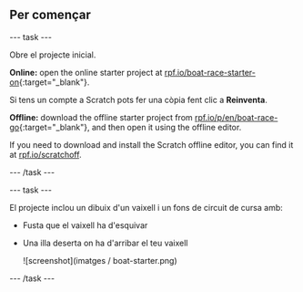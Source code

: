 ## Per començar

\--- task \---

Obre el projecte inicial.

**Online:** open the online starter project at [rpf.io/boat-race-starter-on](https://rpf.io/boat-race-starter-on){:target="_blank"}.

Si tens un compte a Scratch pots fer una còpia fent clic a **Reinventa**.

**Offline:** download the offline starter project from [rpf.io/p/en/boat-race-go](https://rpf.io/p/en/boat-race-go){:target="_blank"}, and then open it using the offline editor.

If you need to download and install the Scratch offline editor, you can find it at [rpf.io/scratchoff](https://rpf.io/scratchoff).

\--- /task \---

\--- task \---

El projecte inclou un dibuix d'un vaixell i un fons de circuit de cursa amb:

- Fusta que el vaixell ha d'esquivar
- Una illa deserta on ha d'arribar el teu vaixell
    
    ![screenshot](imatges / boat-starter.png)

\--- /task \---